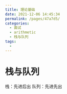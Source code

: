 ```yaml
---
title: 理论基础
date: 2021-12-06 14:45:34
permalink: /pages/47a7d5/
categories:
  - 面试
  - arithmetic
  - 栈与队列
tags:
  - 
---
```


# 栈与队列

栈：先进后出
队列：先进先出

[](http://66.152.176.25:8000/home/images/artical/stack&queue.png)